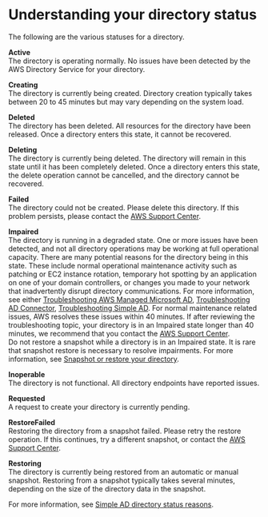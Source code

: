 # Understanding your directory status<a name="ms_ad_directory_status"></a>

The following are the various statuses for a directory\.

**Active**  
The directory is operating normally\. No issues have been detected by the AWS Directory Service for your directory\. 

**Creating**  
The directory is currently being created\. Directory creation typically takes between 20 to 45 minutes but may vary depending on the system load\. 

**Deleted**  
The directory has been deleted\. All resources for the directory have been released\. Once a directory enters this state, it cannot be recovered\. 

**Deleting**  
The directory is currently being deleted\. The directory will remain in this state until it has been completely deleted\. Once a directory enters this state, the delete operation cannot be cancelled, and the directory cannot be recovered\. 

**Failed**  
The directory could not be created\. Please delete this directory\. If this problem persists, please contact the [AWS Support Center](https://console.aws.amazon.com/support/home#/)\.

**Impaired**  
The directory is running in a degraded state\. One or more issues have been detected, and not all directory operations may be working at full operational capacity\. There are many potential reasons for the directory being in this state\. These include normal operational maintenance activity such as patching or EC2 instance rotation, temporary hot spotting by an application on one of your domain controllers, or changes you made to your network that inadvertently disrupt directory communications\. For more information, see either [Troubleshooting AWS Managed Microsoft AD](ms_ad_troubleshooting.md), [Troubleshooting AD Connector](ad_connector_troubleshooting.md), [Troubleshooting Simple AD](simple_ad_troubleshooting.md)\. For normal maintenance related issues, AWS resolves these issues within 40 minutes\. If after reviewing the troubleshooting topic, your directory is in an Impaired state longer than 40 minutes, we recommend that you contact the [AWS Support Center](https://console.aws.amazon.com/support/home#/)\.  
Do not restore a snapshot while a directory is in an Impaired state\. It is rare that snapshot restore is necessary to resolve impairments\. For more information, see [Snapshot or restore your directory](ms_ad_snapshots.md)\.

**Inoperable**  
The directory is not functional\. All directory endpoints have reported issues\. 

**Requested**  
A request to create your directory is currently pending\. 

**RestoreFailed**  
Restoring the directory from a snapshot failed\. Please retry the restore operation\. If this continues, try a different snapshot, or contact the [AWS Support Center](https://console.aws.amazon.com/support/home#/)\. 

**Restoring**  
The directory is currently being restored from an automatic or manual snapshot\. Restoring from a snapshot typically takes several minutes, depending on the size of the directory data in the snapshot\. 

For more information, see [Simple AD directory status reasons](simple_ad_troubleshooting_reasons.md)\.